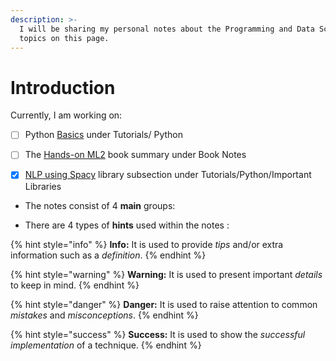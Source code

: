 ```yaml
---
description: >-
  I will be sharing my personal notes about the Programming and Data Science
  topics on this page.
---
```


# Introduction

Currently, I am working on:

* [ ] Python [Basics](tutorials/python/basics.md) under Tutorials/ Python
* [ ] The [Hands-on ML2](books/handsonml2/) book summary under Book Notes
* [x] [NLP using Spacy](tutorials/python/important-libraries/spacy.md#nlp-using-spacy) library subsection under Tutorials/Python/Important Libraries



* The notes consist of 4 **main** groups: 

* There are 4 types of **hints** used within the notes :

{% hint style="info" %}
**Info:** It is used to provide _tips_ and/or extra information such as a _definition_.
{% endhint %}

{% hint style="warning" %}
**Warning:** It is used to present important _details_ to keep in mind.
{% endhint %}

{% hint style="danger" %}
**Danger:** It is used to raise attention to common _mistakes_ and _misconceptions_.
{% endhint %}

{% hint style="success" %}
**Success:** It is used to show the _successful_ _implementation_ of a technique.
{% endhint %}



